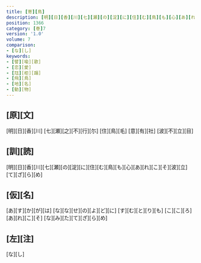 ```yaml
---
title: [寄][鳥]
description: [明][日][香][川][七][瀬][の][淀][に][住][む][鳥][も][心][あ][れ][こ][そ][波][立][て][ざ][ら][め]
position: 1366
category: [巻]7
version: '1.0'
volume: 7
comparison:
- [な][し]
keywords:
- [譬][喩][歌]
- [恋][愛]
- [尫][柜][蹋]
- [飛][鳥]
- [地][名]
- [動][物]
---
```


## [原][文]

[明][日][香][川] [七][瀬][之][不][行][尓] [住][鳥][毛] [意][有][社] [波][不][立][目]

## [訓][読]

[明][日][香][川][七][瀬][の][淀][に][住][む][鳥][も][心][あ][れ][こ][そ][波][立][て][ざ][ら][め]

## [仮][名]

[あ][す][か][が][は] [な][な][せ][の][よ][ど][に] [す][む][と][り][も] [こ][こ][ろ][あ][れ][こ][そ] [な][み][た][て][ざ][ら][め]

## [左][注]

[な][し]
